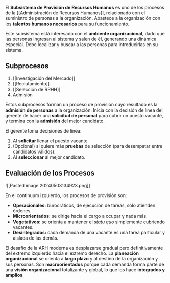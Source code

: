 El **Subsistema de Provisión de Recursos Humanos** es uno de los procesos de la [[Administración de Recursos Humanos]], relacionado con el suministro de personas a la organización. Abastece a la organización con los **talentos humanos necesarios** para su funcionamiento.

Este subsistema está interesado con el **ambiente organizacional**, dado que las personas ingresan al sistema y salen de él, generando una dinámica especial. Debe localizar y buscar a las personas para introducirlas en su sistema.

## Subprocesos

1. [[Investigación del Mercado]]
2. [[Reclutamiento]]
3. [[Selección de RRHH]]
4. Admisión

Estos subprocesos forman un proceso de provisión cuyo resultado es la **admisión** **de personas** a la organización. Inicia con la decisión de línea del gerente de hacer una **solicitud de personal** para cubrir un puesto vacante, y termina con la **admisión** del mejor candidato.

El gerente toma decisiones de línea:
1. Al **solicitar** llenar el puesto vacante.
2. (Opcional) si quiere más **pruebas** de selección (para desempatar entre candidatos válidos).
3. Al **seleccionar** al mejor candidato.

## Evaluación de los Procesos

![[Pasted image 20240503134923.png]]

En el continuum izquierdo, los procesos de provisión son:
- **Operacionales:** burocráticos, de ejecución de tareas, sólo atienden órdenes.
- **Microorientados:** se dirige hacia el cargo a ocupar y nada más.
- **Vegetativos:** se orienta a mantener el *statu quo* simplemente cubriendo vacantes.
- **Desintegrados:** cada demanda de una vacante es una tarea particular y aislada de las demás.

El desafío de la ARH moderna es desplazarse gradual pero definitivamente del extremo izquierdo hacia el extremo derecho. La **planeación organizacional** se orienta a **largo plazo** y al destino de la organización y sus personas. Son **macroorientados** porque cada demanda forma parte de una **visión organizacional** totalizante y global, lo que los hace **integrados y amplios**.
